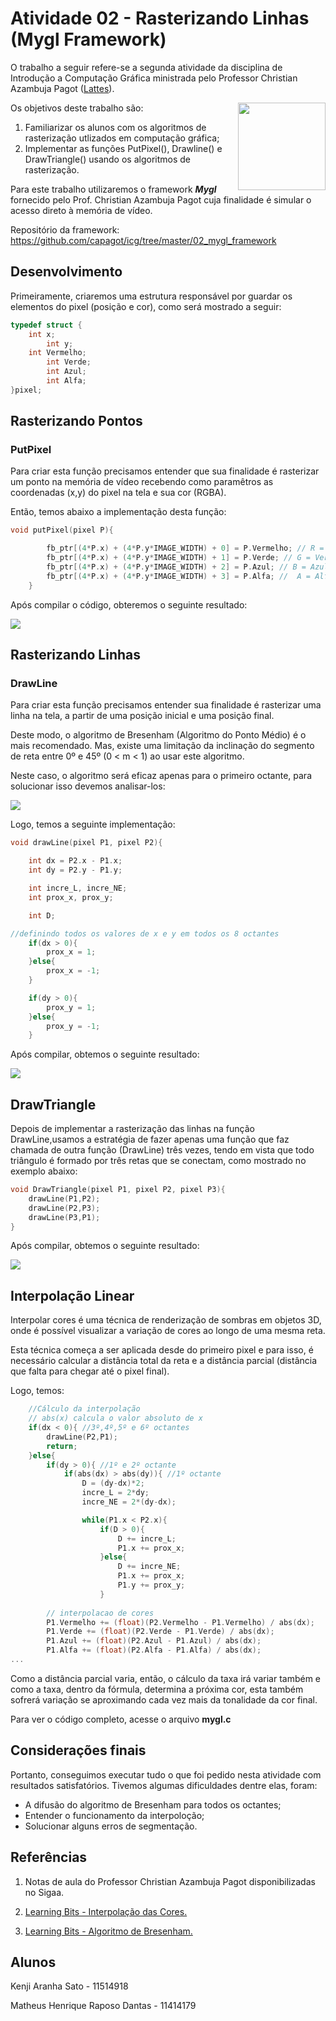# Atividade 02 - Rasterizando Linhas (Mygl Framework)

O trabalho a seguir refere-se a segunda atividade da disciplina de Introdução a Computação Gráfica ministrada pelo Professor Christian Azambuja Pagot ([Lattes](http://lattes.cnpq.br/4353928200012173)). 

[<img src="https://rawgit.com/eug/awesome-opengl/master/opengl-logo.svg" align="right" width="140">](https://www.opengl.org)

Os objetivos deste trabalho são:

<ol>
    <li>Familiarizar os alunos com os algoritmos de rasterização utlizados em computação gráfica;</li>
    <li>Implementar as funções PutPixel(), Drawline() e DrawTriangle() usando os algoritmos de rasterização.</li>
</ol>

Para este trabalho utilizaremos o framework *__Mygl__* fornecido pelo Prof. Christian Azambuja Pagot cuja finalidade é simular o acesso direto à memória de vídeo.

Repositório da framework: <https://github.com/capagot/icg/tree/master/02_mygl_framework>

## Desenvolvimento

Primeiramente, criaremos uma estrutura responsável por guardar os elementos do pixel (posição e cor), como será mostrado a seguir:

~~~c
typedef struct {
    int x;
		int y;
    int Vermelho;
		int Verde;
		int Azul;
		int Alfa;
}pixel;
~~~

## Rasterizando Pontos

### PutPixel

Para criar esta função precisamos entender que sua finalidade é rasterizar um ponto na memória de vídeo recebendo como paramêtros as coordenadas (x,y) do pixel na tela e sua cor (RGBA).

Então, temos abaixo a implementação desta função:
~~~C
void putPixel(pixel P){

		fb_ptr[(4*P.x) + (4*P.y*IMAGE_WIDTH) + 0] = P.Vermelho; // R = Vermelho
		fb_ptr[(4*P.x) + (4*P.y*IMAGE_WIDTH) + 1] = P.Verde; // G = Verde
		fb_ptr[(4*P.x) + (4*P.y*IMAGE_WIDTH) + 2] = P.Azul; // B = Azul
		fb_ptr[(4*P.x) + (4*P.y*IMAGE_WIDTH) + 3] = P.Alfa; //  A = Alfa
    }
~~~

Após compilar o código, obteremos o seguinte resultado:

![](https://github.com/KenjiSato97/ICG/blob/master/putpixel_print.jpeg)

## Rasterizando Linhas

### DrawLine

Para criar esta função precisamos entender sua finalidade é rasterizar uma linha na tela, a partir de uma posição inicial e uma posição final. 

Deste modo, o algoritmo de Bresenham (Algoritmo do Ponto Médio) é o mais recomendado. Mas, existe uma limitação da inclinação do segmento de reta entre 0º e 45º (0 < m < 1) ao usar este algoritmo. 

Neste caso, o algoritmo será eficaz apenas para o primeiro octante, para solucionar isso devemos analisar-los:

![](https://github.com/KenjiSato97/ICG/blob/master/trab2/octantes.png)

Logo, temos a seguinte implementação:

~~~C
void drawLine(pixel P1, pixel P2){

    int dx = P2.x - P1.x; 
    int dy = P2.y - P1.y; 

    int incre_L, incre_NE; 
    int prox_x, prox_y;

    int D; 

//definindo todos os valores de x e y em todos os 8 octantes
    if(dx > 0){
        prox_x = 1;
    }else{
        prox_x = -1;
    }

    if(dy > 0){
        prox_y = 1;
    }else{
        prox_y = -1;
    }
~~~

Após compilar, obtemos o seguinte resultado:

![](https://github.com/KenjiSato97/ICG/blob/master/trab2/drawline_print.jpeg)

## DrawTriangle

Depois de implementar a rasterização das linhas na função DrawLine,usamos a estratégia de fazer apenas uma função que faz chamada de outra função (DrawLine) três vezes, tendo em vista que todo triângulo é formado por três retas que se conectam, como mostrado no exemplo abaixo:

~~~C
void DrawTriangle(pixel P1, pixel P2, pixel P3){
    drawLine(P1,P2);
    drawLine(P2,P3);
    drawLine(P3,P1);
}
~~~

Após compilar, obtemos o seguinte resultado:

![](https://github.com/KenjiSato97/ICG/blob/master/trab2/drawtriangle_print.jpeg)

## Interpolação Linear

Interpolar cores é uma técnica de renderização de sombras em objetos 3D, onde é possível visualizar a variação de cores ao longo de uma mesma reta. 

Esta técnica começa a ser aplicada desde do primeiro pixel e para isso, é necessário calcular a distância total da reta e a distância parcial (distância que falta para chegar até o pixel final).

Logo, temos:
~~~c
    //Cálculo da interpolação
    // abs(x) calcula o valor absoluto de x
    if(dx < 0){ //3º,4º,5º e 6º octantes
        drawLine(P2,P1);
        return;
    }else{
        if(dy > 0){ //1º e 2º octante
            if(abs(dx) > abs(dy)){ //1º octante
                D = (dy-dx)*2;
                incre_L = 2*dy;
                incre_NE = 2*(dy-dx);

                while(P1.x < P2.x){ 
                    if(D > 0){
                        D += incre_L;
                        P1.x += prox_x;
                    }else{
                        D += incre_NE;
                        P1.x += prox_x;
                        P1.y += prox_y;
                    }
                    
        // interpolacao de cores
        P1.Vermelho += (float)(P2.Vermelho - P1.Vermelho) / abs(dx);
        P1.Verde += (float)(P2.Verde - P1.Verde) / abs(dx);
        P1.Azul += (float)(P2.Azul - P1.Azul) / abs(dx);
        P1.Alfa += (float)(P2.Alfa - P1.Alfa) / abs(dx);
...
~~~



Como a distância parcial varia, então, o cálculo da taxa irá variar também e como a taxa, dentro da fórmula, determina a próxima cor, esta também sofrerá variação se aproximando cada vez mais da tonalidade da cor final.

Para ver o código completo, acesse o arquivo __mygl.c__

## Considerações finais

Portanto, conseguimos executar tudo o que foi pedido nesta atividade com resultados satisfatórios. Tivemos algumas dificuldades dentre elas, foram: 

- A difusão do algoritmo de Bresenham para todos os octantes;
- Entender o funcionamento da interpoloção;
- Solucionar alguns erros de segmentação.


## Referências

1. Notas de aula do Professor Christian Azambuja Pagot disponibilizadas no Sigaa.

2. [Learning Bits - Interpolação das Cores.](https://letslearnbits.blogspot.com/2014/10/icgt1-interpolacao-de-cores.html)

3. [Learning Bits - Algoritmo de Bresenham.](https://letslearnbits.blogspot.com/2014/10/icgt1-algoritmo-de-bresenham.html)

## Alunos

Kenji Aranha Sato - 11514918

Matheus Henrique Raposo Dantas - 11414179 
